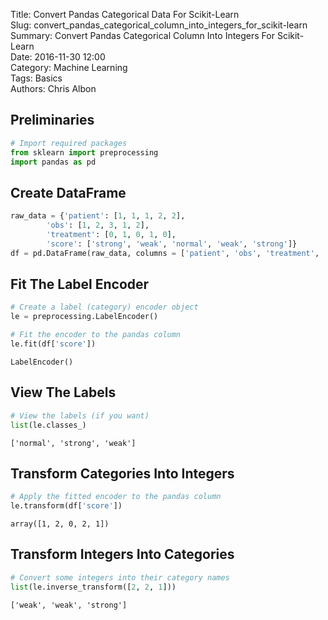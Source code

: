 Title: Convert Pandas Categorical Data For Scikit-Learn  
Slug: convert_pandas_categorical_column_into_integers_for_scikit-learn  
Summary: Convert Pandas Categorical Column Into Integers For Scikit-Learn  
Date: 2016-11-30 12:00  
Category: Machine Learning  
Tags: Basics  
Authors: Chris Albon  

## Preliminaries


```python
# Import required packages
from sklearn import preprocessing
import pandas as pd
```

## Create DataFrame


```python
raw_data = {'patient': [1, 1, 1, 2, 2],
        'obs': [1, 2, 3, 1, 2],
        'treatment': [0, 1, 0, 1, 0],
        'score': ['strong', 'weak', 'normal', 'weak', 'strong']}
df = pd.DataFrame(raw_data, columns = ['patient', 'obs', 'treatment', 'score'])
```

## Fit The Label Encoder


```python
# Create a label (category) encoder object
le = preprocessing.LabelEncoder()
```


```python
# Fit the encoder to the pandas column
le.fit(df['score'])
```




    LabelEncoder()



## View The Labels


```python
# View the labels (if you want)
list(le.classes_)
```




    ['normal', 'strong', 'weak']



## Transform Categories Into Integers


```python
# Apply the fitted encoder to the pandas column
le.transform(df['score'])
```




    array([1, 2, 0, 2, 1])



## Transform Integers Into Categories


```python
# Convert some integers into their category names
list(le.inverse_transform([2, 2, 1]))
```




    ['weak', 'weak', 'strong']
